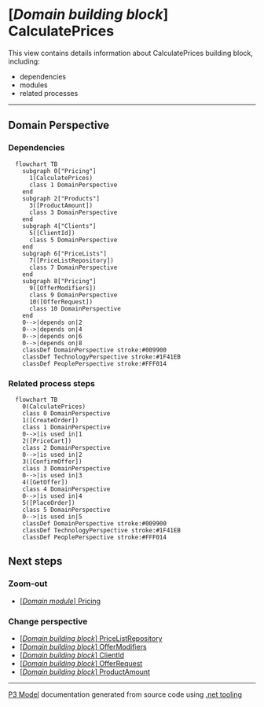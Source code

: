 ﻿
# [*Domain building block*] CalculatePrices

This view contains details information about CalculatePrices building block, including:
- dependencies
- modules
- related processes  

---



## Domain Perspective


### Dependencies

```mermaid
  flowchart TB
    subgraph 0["Pricing"]
      1(CalculatePrices)
      class 1 DomainPerspective
    end
    subgraph 2["Products"]
      3([ProductAmount])
      class 3 DomainPerspective
    end
    subgraph 4["Clients"]
      5([ClientId])
      class 5 DomainPerspective
    end
    subgraph 6["PriceLists"]
      7([PriceListRepository])
      class 7 DomainPerspective
    end
    subgraph 8["Pricing"]
      9([OfferModifiers])
      class 9 DomainPerspective
      10([OfferRequest])
      class 10 DomainPerspective
    end
    0-->|depends on|2
    0-->|depends on|4
    0-->|depends on|6
    0-->|depends on|8
    classDef DomainPerspective stroke:#009900
    classDef TechnologyPerspective stroke:#1F41EB
    classDef PeoplePerspective stroke:#FFF014
```

### Related process steps

```mermaid
  flowchart TB
    0(CalculatePrices)
    class 0 DomainPerspective
    1([CreateOrder])
    class 1 DomainPerspective
    0-->|is used in|1
    2([PriceCart])
    class 2 DomainPerspective
    0-->|is used in|2
    3([ConfirmOffer])
    class 3 DomainPerspective
    0-->|is used in|3
    4([GetOffer])
    class 4 DomainPerspective
    0-->|is used in|4
    5([PlaceOrder])
    class 5 DomainPerspective
    0-->|is used in|5
    classDef DomainPerspective stroke:#009900
    classDef TechnologyPerspective stroke:#1F41EB
    classDef PeoplePerspective stroke:#FFF014
```

## Next steps


### Zoom-out

- [[*Domain module*] Pricing](../../../Modules/Sales/Pricing/Pricing.md)

### Change perspective

- [[*Domain building block*] PriceListRepository](PriceLists/PriceListRepository.md)
- [[*Domain building block*] OfferModifiers](OfferModifiers.md)
- [[*Domain building block*] ClientId](../Clients/ClientId.md)
- [[*Domain building block*] OfferRequest](OfferRequest.md)
- [[*Domain building block*] ProductAmount](../Products/ProductAmount.md)

---

[P3 Model](https://github.com/P3-model/P3-model) documentation generated from source code using [.net tooling](https://github.com/P3-model/P3-model-dotnet)